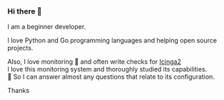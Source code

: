 ### Hi there 👋

<!--
**nikita-popov/nikita-popov** is a ✨ _special_ ✨ repository because its `README.md` (this file) appears on your GitHub profile.

Here are some ideas to get you started:

- 🔭 I’m currently working on ...
- 🌱 I’m currently learning ...
- 👯 I’m looking to collaborate on ...
- 🤔 I’m looking for help with ...
- 💬 Ask me about ...
- 📫 How to reach me: ...
- 😄 Pronouns: ...
- ⚡ Fun fact: ...
-->

I am a beginner developer.

I love Python and Go programming languages and helping open source projects.

Also, I love monitoring 🔭 and often write checks for [Icingа2](https://github.com/Icinga/icinga2)  
I love this monitoring system and thoroughly studied its capabilities.  
💬 So I can answer almost any questions that relate to its configuration.  

Thanks
